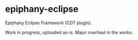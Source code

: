 epiphany-eclipse
================

Epiphany Eclipse Framework (CDT plugin).

Work in progress, uploaded as-is. Major overhaul in the works. 